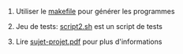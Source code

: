 
1. Utiliser le [makefile](https://github.com/benjamin-BEFOLE/Projet-Spooler/blob/master/makefile) pour générer les programmes

2. Jeu de tests: [script2.sh](https://github.com/benjamin-BEFOLE/Projet-Spooler/blob/master/script2.sh) est un script de tests

3. Lire [sujet-projet.pdf](https://github.com/benjamin-BEFOLE/Projet-Spooler/blob/master/sujet-projet.pdf) pour plus d'informations